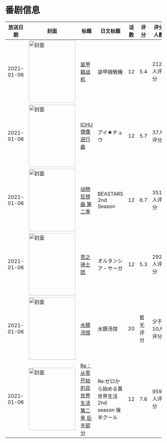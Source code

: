 # 番剧信息

|放送日期|封面|标题|日文标题|话数|评分|评分人数|
|---|---|---|---|---|---|---|
|2021-01-06|<img src="//lain.bgm.tv/pic/cover/c/2d/0d/278998_333Du.jpg" alt="封面" style="width:150px;height:200px;object-fit:cover;">|[装甲娘战机](https://bangumi.tv/subject/278998)|装甲娘戦機|12|5.4|212人评分|
|2021-01-06|<img src="//lain.bgm.tv/pic/cover/c/c0/76/280615_zfF1K.jpg" alt="封面" style="width:150px;height:200px;object-fit:cover;">|[ICHU偶像进行曲](https://bangumi.tv/subject/280615)|アイ★チュウ|12|5.7|37人评分|
|2021-01-06|<img src="//lain.bgm.tv/pic/cover/c/f4/44/297224_DaR7k.jpg" alt="封面" style="width:150px;height:200px;object-fit:cover;">|[动物狂想曲 第二季](https://bangumi.tv/subject/297224)|BEASTARS 2nd Season|12|6.7|3517人评分|
|2021-01-06|<img src="//lain.bgm.tv/pic/cover/c/d1/43/297370_o3n00.jpg" alt="封面" style="width:150px;height:200px;object-fit:cover;">|[苍之骑士团](https://bangumi.tv/subject/297370)|オルタンシア・サーガ|12|5.3|292人评分|
|2021-01-06|<img src="//lain.bgm.tv/pic/cover/c/a1/0a/312326_EMrRM.jpg" alt="封面" style="width:150px;height:200px;object-fit:cover;">|[水豚汤馆](https://bangumi.tv/subject/312326)|水豚汤馆|20|暂无评分|少于10人评分|
|2021-01-06|<img src="//lain.bgm.tv/pic/cover/c/aa/64/316247_Yd3F5.jpg" alt="封面" style="width:150px;height:200px;object-fit:cover;">|[Re：从零开始的异世界生活 第二季 后半部分](https://bangumi.tv/subject/316247)|Re:ゼロから始める異世界生活 2nd season 後半クール|12|7.6|9599人评分|
